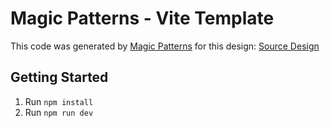 # Magic Patterns - Vite Template

This code was generated by [Magic Patterns](https://magicpatterns.com) for this design: [Source Design](https://magicpatterns.com/c/vvkcchtzm2gj78kyc5pf6u)

## Getting Started

1. Run `npm install`
2. Run `npm run dev`
